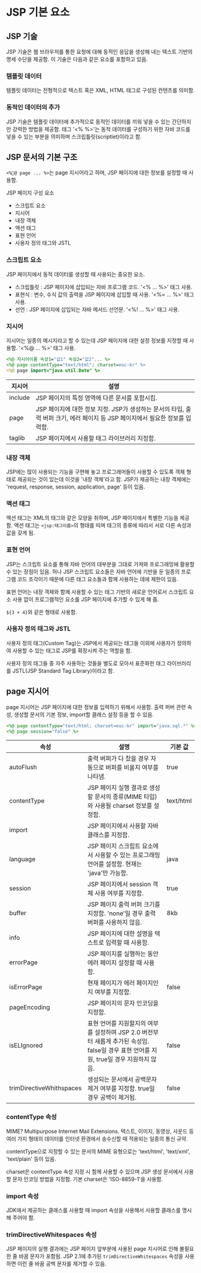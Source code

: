 # JSP 기본 요소

## JSP 기술

JSP 기술은 웹 브라우저를 통한 요청에 대해 동적인 응답을 생성해 내는 텍스트 기반의 명세 수단을 제공함. 이 기술은 다음과 같은 요소를 포함하고 있음.

### 템플릿 데이터

템플릿 데이터는 전형적으로 텍스트 혹은 XML, HTML 태그로 구성된 컨텐츠를 의미함.

### 동적인 데이터의 추가

JSP 기술은 템플릿 데이터에 추가적으로 동적인 데이터를 끼워 넣을 수 있는 간단하지만 강력한 방법을 제공함. 태그 '<% %>'는 동적 데이터를 구성하기 위한 자바 코드를 넣을 수 있는 부분을 의미하며 스크립틀릿(scriptlet)이라고 함.



## JSP 문서의 기본 구조

`<%@ page ... %>`는 page 지시어라고 하며, JSP 페이지에 대한 정보를 설정할 때 사용함.

JSP 페이지 구성 요소

- 스크립트 요소
- 지시어
- 내장 객체
- 액션 태그
- 표현 언어
- 사용자 정의 태그와 JSTL

### 스크립트 요소

JSP 페이지에서 동적 데이터를 생성할 때 사용되는 중요한 요소.

- 스크립틀릿 : JSP 페이지에 삽입되는 자바 프로그램 코드. '<% ... %>' 태그 사용.
- 표현식 : 변수, 수식 값의 출력을 JSP 페이지에 삽입할 때 사용. '<%= ... %>' 태그 사용.
- 선언 : JSP 페이지에 삽입되는 자바 메서드 선언문. '<%! ... %>' 태그 사용.

### 지시어

지시어는 일종의 메시지라고 할 수 있는데 JSP 페이지에 대한 설정 정보를 지정할 때 사용함. '<%@ ... %>' 태그 사용.

```jsp
<%@ 지시어이름 속성1="값1" 속성2="값2"... %>
<%@ page contentType="text/html"; charset=euc-kr" %>
<%@ page import="java.util.Date" %>
```

| 지시어     | 설명                                       |
| ------- | ---------------------------------------- |
| include | JSP 페이지의 특정 영역에 다른 문서를 포함시킴.             |
| page    | JSP 페이지에 대한 정보 지정. JSP가 생성하는 문서의 타입, 출력 버퍼 크기, 에러 페이지 등 JSP 페이지에서 필요한 정보를 입력함. |
| taglib  | JSP 페이지에서 사용할 태그 라이브러리 지정함.              |

### 내장 객체

JSP에는 많이 사용되는 기능을 구현해 놓고 프로그래머들이 사용할 수 있도록 객체 형태로 제공되는 것이 있는데 이것을 '내장 객체'라고 함. JSP가 제공하는 내장 객체에는 'request, response, session, application, page' 등이 있음.

### 액션 태그

액션 태그는 XML의 태그와 같은 모양을 취하며, JSP 페이지에서 특별한 기능을 제공함. 액션 태그는 `<jsp:태그이름>`의 형태를 띠며 태그의 종류에 따라서 서로 다른 속성과 값을 갖게 됨.

### 표현 언어

JSP는 스크립트 요소를 통해 자바 언어의 대부분을 그대로 가져와 프로그래밍에 활용할 수 있는 장점이 있음. 허나 JSP 스크립트 요소들은 자바 언어에 기반을 둔 일종의 프로그램 코드 조각이기 때문에 다른 태그 요소들과 함께 사용하는 데에 제한이 있음.

표현 언어는 내장 객체와 함께 사용할 수 있는 태그 기반의 새로운 언어로서 스크립트 요소 사용 없이 프로그램적인 요소를 JSP 페이지에 추가할 수 있게 해 줌.

`${3 + 4}`와 같은 형태로 사용함.

### 사용자 정의 태그와 JSTL

사용자 정의 태그(Custom Tag)는 JSP에서 제공되는 태그들 이외에 사용자가 정의하여 사용할 수 있는 태그로 JSP를 확장시켜 주는 역할을 함.

사용자 정의 태그들 중 자주 사용하는 것들을 별도로 모아서 표준화한 태그 라이브러리를 JSTL(JSP Standard Tag Library)이라고 함.



## page 지시어

page 지시어는 JSP 페이지에 대한 정보를 입력하기 위해서 사용함. 출력 퍼버 관련 속성, 생성할 문서의 기본 정보, import할 클래스 설정 등을 할 수 있음.

```jsp
<%@ page contentType="text/html; charset=euc-kr" import="java.sql.*" %>
<%@ page session="false" %>
```

| 속성                       | 설명                                       | 기본 값      |
| ------------------------ | ---------------------------------------- | --------- |
| autoFlush                | 출력 버퍼가 다 찼을 경우 자동으로 버퍼를 비울지 여부를 나타냄.     | true      |
| contentType              | JSP 페이지 실행 결과로 생성할 문서의 종류(MIME 타입)와 사용될 charset 정보를 설정함. | text/html |
| import                   | JSP 페이지에서 사용할 자바 클래스를 지정함.               |           |
| language                 | JSP 페이지 스크립트 요소에서 사용할 수 있는 프로그래밍 언어를 설정함. 현재는 'java'만 가능함. | java      |
| session                  | JSP 페이지에서 session 객체 사용 여부를 지정함.         | true      |
| buffer                   | JSP 페이지 출력 버퍼 크기를 지정함. 'none'일 경우 출력 버퍼를 사용하지 않음. | 8kb       |
| info                     | JSP 페이지에 대한 설명을 텍스트로 입력할 때 사용함.          |           |
| errorPage                | JSP 페이지를 실행하는 동안 에러 페이지 설정할 때 사용함.       |           |
| isErrorPage              | 현재 페이지가 에러 페이지인지 여부를 지정함.                | false     |
| pageEncoding             | JSP 페이지의 문자 인코딩을 지정함.                    |           |
| isELIgnored              | 표현 언어를 지원할지의 여부를 설정하며 JSP 2.0 버전부터 새롭게 추가된  속성임. false일 경우 표현 언어를 지원, true일 경우 지원하지 않음. | false     |
| trimDirectiveWhithspaces | 생성되는 문서에서 공백문자 제거 여부를 지정함. true일 경우 공백이 제거됨. | false     |

### contentType 속성

MIME? Multipurpose Internet Mail Extensions. 텍스트, 이미지, 동영상, 사운드 등 여러 가지 형태의 데이터를 인터넷 환경에서 송수신할 때 적용되는 일종의 통신 규약.

contentType으로 지정할 수 있는 문서의 MIME 유형으로는 'text/html', 'text/xml', 'text/plain' 등이 있음.

charset은 contentType 속성 지정 시 함께 사용할 수 있으며 JSP 생성 문서에서 사용할 문자 인코딩 방법을 지정함. 기본 charset은 'ISO-8859-1'을 사용함.

### import 속성

JDK에서 제공하는 클래스를 사용할 때 import 속성을 사용해서 사용할 클래스를 명시해 주어야 함.

### trimDirectiveWhitespaces 속성

JSP 페이지의 실행 결과에는 JSP 페이지 앞부분에 사용된 page 지시어로 인해 불필요한 줄 바꿈 문자가 포함됨. JSP 2.1에 추가된 `trimDirectiveWhitespaces` 속성을 사용하면 이런 줄 바꿈 공백 문자를 제거할 수 있음.
